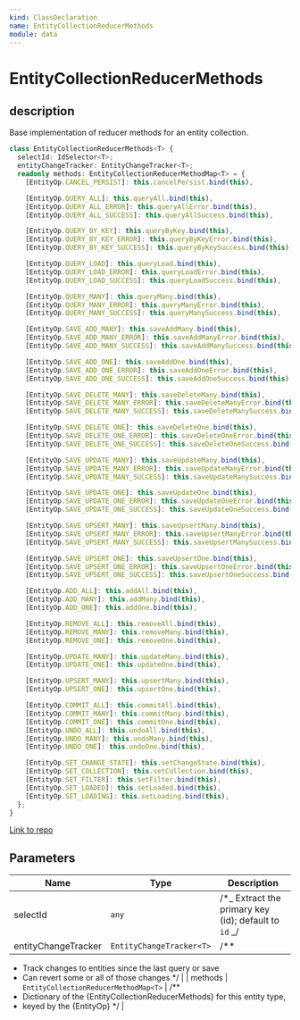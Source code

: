 ```yaml
---
kind: ClassDeclaration
name: EntityCollectionReducerMethods
module: data
---
```


# EntityCollectionReducerMethods

## description

Base implementation of reducer methods for an entity collection.

```ts
class EntityCollectionReducerMethods<T> {
  selectId: IdSelector<T>;
  entityChangeTracker: EntityChangeTracker<T>;
  readonly methods: EntityCollectionReducerMethodMap<T> = {
    [EntityOp.CANCEL_PERSIST]: this.cancelPersist.bind(this),

    [EntityOp.QUERY_ALL]: this.queryAll.bind(this),
    [EntityOp.QUERY_ALL_ERROR]: this.queryAllError.bind(this),
    [EntityOp.QUERY_ALL_SUCCESS]: this.queryAllSuccess.bind(this),

    [EntityOp.QUERY_BY_KEY]: this.queryByKey.bind(this),
    [EntityOp.QUERY_BY_KEY_ERROR]: this.queryByKeyError.bind(this),
    [EntityOp.QUERY_BY_KEY_SUCCESS]: this.queryByKeySuccess.bind(this),

    [EntityOp.QUERY_LOAD]: this.queryLoad.bind(this),
    [EntityOp.QUERY_LOAD_ERROR]: this.queryLoadError.bind(this),
    [EntityOp.QUERY_LOAD_SUCCESS]: this.queryLoadSuccess.bind(this),

    [EntityOp.QUERY_MANY]: this.queryMany.bind(this),
    [EntityOp.QUERY_MANY_ERROR]: this.queryManyError.bind(this),
    [EntityOp.QUERY_MANY_SUCCESS]: this.queryManySuccess.bind(this),

    [EntityOp.SAVE_ADD_MANY]: this.saveAddMany.bind(this),
    [EntityOp.SAVE_ADD_MANY_ERROR]: this.saveAddManyError.bind(this),
    [EntityOp.SAVE_ADD_MANY_SUCCESS]: this.saveAddManySuccess.bind(this),

    [EntityOp.SAVE_ADD_ONE]: this.saveAddOne.bind(this),
    [EntityOp.SAVE_ADD_ONE_ERROR]: this.saveAddOneError.bind(this),
    [EntityOp.SAVE_ADD_ONE_SUCCESS]: this.saveAddOneSuccess.bind(this),

    [EntityOp.SAVE_DELETE_MANY]: this.saveDeleteMany.bind(this),
    [EntityOp.SAVE_DELETE_MANY_ERROR]: this.saveDeleteManyError.bind(this),
    [EntityOp.SAVE_DELETE_MANY_SUCCESS]: this.saveDeleteManySuccess.bind(this),

    [EntityOp.SAVE_DELETE_ONE]: this.saveDeleteOne.bind(this),
    [EntityOp.SAVE_DELETE_ONE_ERROR]: this.saveDeleteOneError.bind(this),
    [EntityOp.SAVE_DELETE_ONE_SUCCESS]: this.saveDeleteOneSuccess.bind(this),

    [EntityOp.SAVE_UPDATE_MANY]: this.saveUpdateMany.bind(this),
    [EntityOp.SAVE_UPDATE_MANY_ERROR]: this.saveUpdateManyError.bind(this),
    [EntityOp.SAVE_UPDATE_MANY_SUCCESS]: this.saveUpdateManySuccess.bind(this),

    [EntityOp.SAVE_UPDATE_ONE]: this.saveUpdateOne.bind(this),
    [EntityOp.SAVE_UPDATE_ONE_ERROR]: this.saveUpdateOneError.bind(this),
    [EntityOp.SAVE_UPDATE_ONE_SUCCESS]: this.saveUpdateOneSuccess.bind(this),

    [EntityOp.SAVE_UPSERT_MANY]: this.saveUpsertMany.bind(this),
    [EntityOp.SAVE_UPSERT_MANY_ERROR]: this.saveUpsertManyError.bind(this),
    [EntityOp.SAVE_UPSERT_MANY_SUCCESS]: this.saveUpsertManySuccess.bind(this),

    [EntityOp.SAVE_UPSERT_ONE]: this.saveUpsertOne.bind(this),
    [EntityOp.SAVE_UPSERT_ONE_ERROR]: this.saveUpsertOneError.bind(this),
    [EntityOp.SAVE_UPSERT_ONE_SUCCESS]: this.saveUpsertOneSuccess.bind(this),

    [EntityOp.ADD_ALL]: this.addAll.bind(this),
    [EntityOp.ADD_MANY]: this.addMany.bind(this),
    [EntityOp.ADD_ONE]: this.addOne.bind(this),

    [EntityOp.REMOVE_ALL]: this.removeAll.bind(this),
    [EntityOp.REMOVE_MANY]: this.removeMany.bind(this),
    [EntityOp.REMOVE_ONE]: this.removeOne.bind(this),

    [EntityOp.UPDATE_MANY]: this.updateMany.bind(this),
    [EntityOp.UPDATE_ONE]: this.updateOne.bind(this),

    [EntityOp.UPSERT_MANY]: this.upsertMany.bind(this),
    [EntityOp.UPSERT_ONE]: this.upsertOne.bind(this),

    [EntityOp.COMMIT_ALL]: this.commitAll.bind(this),
    [EntityOp.COMMIT_MANY]: this.commitMany.bind(this),
    [EntityOp.COMMIT_ONE]: this.commitOne.bind(this),
    [EntityOp.UNDO_ALL]: this.undoAll.bind(this),
    [EntityOp.UNDO_MANY]: this.undoMany.bind(this),
    [EntityOp.UNDO_ONE]: this.undoOne.bind(this),

    [EntityOp.SET_CHANGE_STATE]: this.setChangeState.bind(this),
    [EntityOp.SET_COLLECTION]: this.setCollection.bind(this),
    [EntityOp.SET_FILTER]: this.setFilter.bind(this),
    [EntityOp.SET_LOADED]: this.setLoaded.bind(this),
    [EntityOp.SET_LOADING]: this.setLoading.bind(this),
  };
}
```

[Link to repo](https://github.com/ngrx/platform/blob/master/modules/data/src/reducers/entity-collection-reducer-methods.ts#L34-L1221)

## Parameters

| Name                | Type                     | Description                                           |
| ------------------- | ------------------------ | ----------------------------------------------------- |
| selectId            | `any`                    | /\*_ Extract the primary key (id); default to `id` _/ |
| entityChangeTracker | `EntityChangeTracker<T>` | /\*\*                                                 |

- Track changes to entities since the last query or save
- Can revert some or all of those changes
  \*/ |
  | methods | `EntityCollectionReducerMethodMap<T>` | /\*\*
- Dictionary of the {EntityCollectionReducerMethods} for this entity type,
- keyed by the {EntityOp}
  \*/ |
